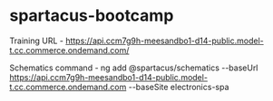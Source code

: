 # spartacus-bootcamp

Training URL - https://api.ccm7g9h-meesandbo1-d14-public.model-t.cc.commerce.ondemand.com/

Schematics command - ng add @spartacus/schematics --baseUrl https://api.ccm7g9h-meesandbo1-d14-public.model-t.cc.commerce.ondemand.com --baseSite electronics-spa
